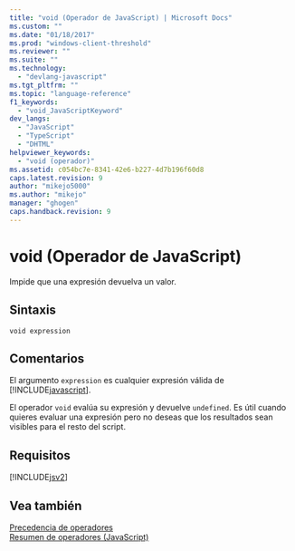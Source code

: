 ```yaml
---
title: "void (Operador de JavaScript) | Microsoft Docs"
ms.custom: ""
ms.date: "01/18/2017"
ms.prod: "windows-client-threshold"
ms.reviewer: ""
ms.suite: ""
ms.technology: 
  - "devlang-javascript"
ms.tgt_pltfrm: ""
ms.topic: "language-reference"
f1_keywords: 
  - "void_JavaScriptKeyword"
dev_langs: 
  - "JavaScript"
  - "TypeScript"
  - "DHTML"
helpviewer_keywords: 
  - "void (operador)"
ms.assetid: c054bc7e-8341-42e6-b227-4d7b196f60d8
caps.latest.revision: 9
author: "mikejo5000"
ms.author: "mikejo"
manager: "ghogen"
caps.handback.revision: 9
---
```

# void (Operador de JavaScript)
Impide que una expresión devuelva un valor.  
  
## Sintaxis  
  
```  
void expression   
```  
  
## Comentarios  
 El argumento `expression` es cualquier expresión válida de [!INCLUDE[javascript](../../javascript/includes/javascript-md.md)].  
  
 El operador `void` evalúa su expresión y devuelve `undefined`.  Es útil cuando quieres evaluar una expresión pero no deseas que los resultados sean visibles para el resto del script.  
  
## Requisitos  
 [!INCLUDE[jsv2](../../javascript/reference/includes/jsv2-md.md)]  
  
## Vea también  
 [Precedencia de operadores](../../javascript/operator-subtractprecedence-javascript.md)   
 [Resumen de operadores \(JavaScript\)](../../javascript/misc/operator-subtractsummary-javascript.md)